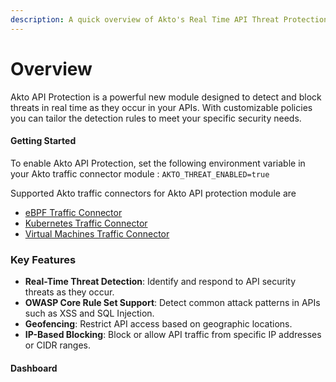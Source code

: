 ```yaml
---
description: A quick overview of Akto's Real Time API Threat Protection
---
```


# Overview

Akto API Protection is a powerful new module designed to detect and block threats in real time as they occur in your APIs. With customizable policies you can tailor the detection rules to meet your specific security needs.

#### Getting Started

To enable Akto API Protection, set the following environment variable in your Akto traffic connector module : `AKTO_THREAT_ENABLED=true`

Supported Akto traffic connectors for Akto API protection module are
- [eBPF Traffic Connector](../../traffic-connector/ebpf/README.md)
- [Kubernetes Traffic Connector](../../traffic-connector/kubernetes/kubernetes.md)
- [Virtual Machines Traffic Connector](../../traffic-connector/virtual-machines/README.md)

### Key Features

- **Real-Time Threat Detection**: Identify and respond to API security threats as they occur.  
- **OWASP Core Rule Set Support**: Detect common attack patterns in APIs such as XSS and SQL Injection.  
- **Geofencing**: Restrict API access based on geographic locations.  
- **IP-Based Blocking**: Block or allow API traffic from specific IP addresses or CIDR ranges.

#### Dashboard
<figure><img src="../../.gitbook/assets/threat-protection.png" alt=""><figcaption></figcaption></figure>



